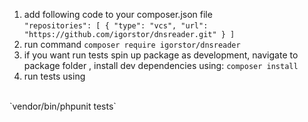 1. add following code to your composer.json file
   <br> 
`"repositories": [
   {
   "type": "vcs",
   "url": "https://github.com/igorstor/dnsreader.git"
   }
   ]`
2. run command `composer require igorstor/dnsreader`
3. if you want run tests spin up package as development, navigate to package folder , install dev dependencies using: `composer install` 
4. run tests using 
<br>
`vendor/bin/phpunit tests`
